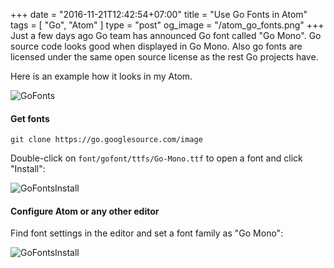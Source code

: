 +++
date = "2016-11-21T12:42:54+07:00"
title = "Use Go Fonts in Atom"
tags = [ "Go", "Atom" ]
type = "post"
og_image = "/atom_go_fonts.png"
+++
Just a few days ago Go team has announced Go font called "Go Mono". Go source code looks good when displayed in Go Mono. Also go fonts are licensed under the same open source license as the rest Go projects have.

Here is an example how it looks in my Atom.

![GoFonts](/atom_go_fonts.png)

#### Get fonts

```
git clone https://go.googlesource.com/image
```

Double-click on `font/gofont/ttfs/Go-Mono.ttf`  to open a font and click "Install":

![GoFontsInstall](/atom_go_fonts_install.png)

#### Configure Atom or any other editor

Find font settings in the editor and set a font family as "Go Mono":

![GoFontsInstall](/atom_go_fonts_find.png)
